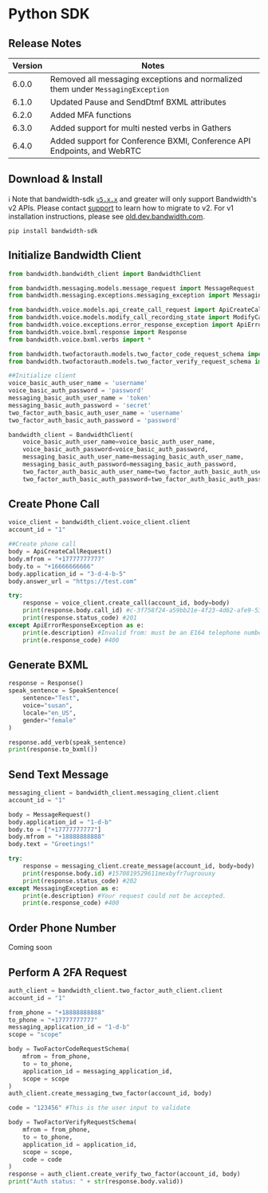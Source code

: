 # Python SDK

## Release Notes

| Version | Notes |
|--|--|
| 6.0.0 | Removed all messaging exceptions and normalized them under `MessagingException` |
| 6.1.0 | Updated Pause and SendDtmf BXML attributes |
| 6.2.0 | Added MFA functions |
| 6.3.0 | Added support for multi nested verbs in Gathers |
| 6.4.0 | Added support for Conference BXMl, Conference API Endpoints, and WebRTC |

## Download & Install

ℹ️ Note that bandwidth-sdk [`v5.x.x`](https://pypi.org/project/bandwidth-sdk/) and greater will only support Bandwidth's v2 APIs. Please contact [support](https://support.bandwidth.com) to learn how to migrate to v2. For v1 installation instructions, please see [old.dev.bandwidth.com](https://old.dev.bandwidth.com/clientLib/python.html).

```
pip install bandwidth-sdk
```

## Initialize Bandwidth Client

```python
from bandwidth.bandwidth_client import BandwidthClient

from bandwidth.messaging.models.message_request import MessageRequest
from bandwidth.messaging.exceptions.messaging_exception import MessagingException

from bandwidth.voice.models.api_create_call_request import ApiCreateCallRequest
from bandwidth.voice.models.modify_call_recording_state import ModifyCallRecordingState
from bandwidth.voice.exceptions.error_response_exception import ApiErrorResponseException
from bandwidth.voice.bxml.response import Response
from bandwidth.voice.bxml.verbs import *

from bandwidth.twofactorauth.models.two_factor_code_request_schema import TwoFactorCodeRequestSchema
from bandwidth.twofactorauth.models.two_factor_verify_request_schema import TwoFactorVerifyRequestSchema

##Initialize client
voice_basic_auth_user_name = 'username'
voice_basic_auth_password = 'password'
messaging_basic_auth_user_name = 'token'
messaging_basic_auth_password = 'secret'
two_factor_auth_basic_auth_user_name = 'username'
two_factor_auth_basic_auth_password = 'password'

bandwidth_client = BandwidthClient(
    voice_basic_auth_user_name=voice_basic_auth_user_name,
    voice_basic_auth_password=voice_basic_auth_password,
    messaging_basic_auth_user_name=messaging_basic_auth_user_name,
    messaging_basic_auth_password=messaging_basic_auth_password,
    two_factor_auth_basic_auth_user_name=two_factor_auth_basic_auth_user_name,
    two_factor_auth_basic_auth_password=two_factor_auth_basic_auth_password)
```

## Create Phone Call

```python
voice_client = bandwidth_client.voice_client.client
account_id = "1"

##Create phone call
body = ApiCreateCallRequest()
body.mfrom = "+17777777777"
body.to = "+16666666666"
body.application_id = "3-d-4-b-5"
body.answer_url = "https://test.com"

try:
    response = voice_client.create_call(account_id, body=body)
    print(response.body.call_id) #c-3f758f24-a59bb21e-4f23-4d62-afe9-53o2ls3o4saio4l
    print(response.status_code) #201
except ApiErrorResponseException as e:
    print(e.description) #Invalid from: must be an E164 telephone number
    print(e.response_code) #400
```

## Generate BXML

```python
response = Response()
speak_sentence = SpeakSentence(
    sentence="Test",
    voice="susan",
    locale="en_US",
    gender="female"
)

response.add_verb(speak_sentence)
print(response.to_bxml())
```

## Send Text Message

```python
messaging_client = bandwidth_client.messaging_client.client
account_id = "1"

body = MessageRequest()
body.application_id = "1-d-b"
body.to = ["+17777777777"]
body.mfrom = "+18888888888"
body.text = "Greetings!"

try:
    response = messaging_client.create_message(account_id, body=body)
    print(response.body.id) #1570819529611mexbyfr7ugrouuxy
    print(response.status_code) #202
except MessagingException as e:
    print(e.description) #Your request could not be accepted.
    print(e.response_code) #400
```

## Order Phone Number

Coming soon

## Perform A 2FA Request

```python
auth_client = bandwidth_client.two_factor_auth_client.client
account_id = "1"

from_phone = "+18888888888"
to_phone = "+17777777777"
messaging_application_id = "1-d-b"
scope = "scope"

body = TwoFactorCodeRequestSchema(
    mfrom = from_phone,
    to = to_phone,
    application_id = messaging_application_id,
    scope = scope
)
auth_client.create_messaging_two_factor(account_id, body)

code = "123456" #This is the user input to validate

body = TwoFactorVerifyRequestSchema(
    mfrom = from_phone,
    to = to_phone,
    application_id = application_id,
    scope = scope,
    code = code
)
response = auth_client.create_verify_two_factor(account_id, body)
print("Auth status: " + str(response.body.valid))
```
